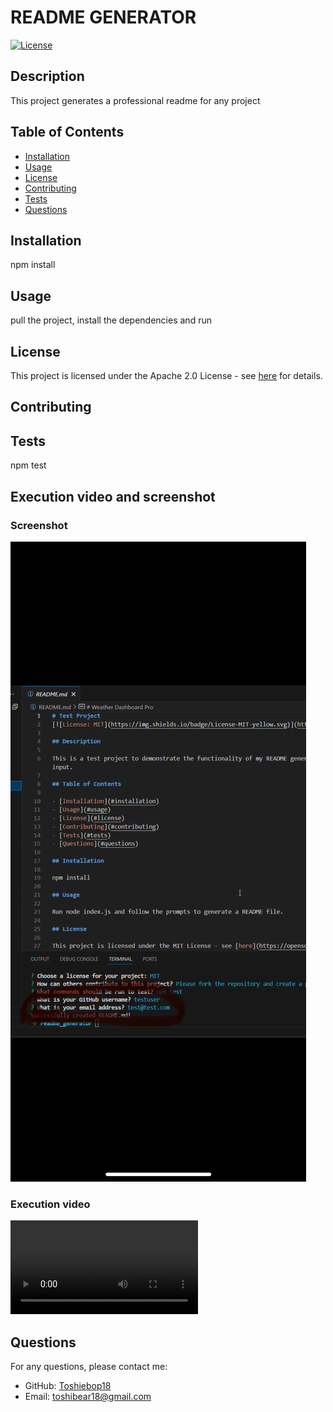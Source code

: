 # README GENERATOR
[![License](https://img.shields.io/badge/License-Apache%202.0-blue.svg)](https://opensource.org/licenses/Apache-2.0)

## Description

This project generates a professional readme for any project

## Table of Contents

- [Installation](#installation)
- [Usage](#usage)
- [License](#license)
- [Contributing](#contributing)
- [Tests](#tests)
- [Questions](#questions)

## Installation

npm install

## Usage

pull the project, install the dependencies and run

## License

This project is licensed under the Apache 2.0 License - see [here](https://opensource.org/licenses/Apache-2.0) for details.

## Contributing



## Tests

npm test  

## Execution video and screenshot

### Screenshot
![screenshot](assets/picture.jpeg)

### Execution video
![execution video](assets/exec.mp4)

## Questions

For any questions, please contact me: 

- GitHub: [Toshiebop18](https://github.com/toshibear18)
- Email: toshibear18@gmail.com
